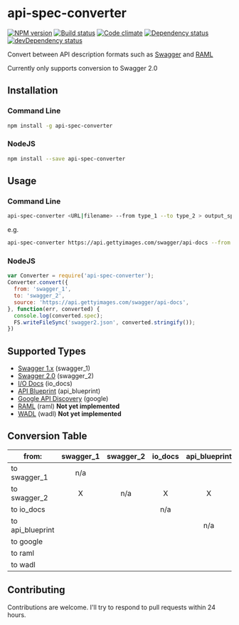 # api-spec-converter

[![NPM version][npm-image]][npm-link]
[![Build status][travis-image]][travis-link]
[![Code climate][climate-image]][climate-link]
[![Dependency status][deps-image]][deps-link]
[![devDependency status][devdeps-image]][devdeps-link]

Convert between API description formats such as [Swagger](http://swagger.io/) and [RAML](http://raml.org/)

Currently only supports conversion to Swagger 2.0

## Installation

### Command Line
```bash
npm install -g api-spec-converter
```

### NodeJS
```bash
npm install --save api-spec-converter
```

## Usage

### Command Line
```bash
api-spec-converter <URL|filename> --from type_1 --to type_2 > output_spec
```
e.g.
```bash
api-spec-converter https://api.gettyimages.com/swagger/api-docs --from swagger_1 --to swagger_2 > swagger.json
```

### NodeJS
```js
var Converter = require('api-spec-converter');
Converter.convert({
  from: 'swagger_1',
  to: 'swagger_2',
  source: 'https://api.gettyimages.com/swagger/api-docs',
}, function(err, converted) {
  console.log(converted.spec);
  FS.writeFileSync('swagger2.json', converted.stringify());
})
```

## Supported Types

* [Swagger 1.x](https://github.com/swagger-api/swagger-spec/blob/master/versions/1.2.md) (swagger_1)
* [Swagger 2.0](https://github.com/swagger-api/swagger-spec/blob/master/versions/2.0.md) (swagger_2)
* [I/O Docs](https://github.com/mashery/iodocs) (io_docs)
* [API Blueprint](https://github.com/apiaryio/api-blueprint/blob/master/API%20Blueprint%20Specification.md) (api_blueprint)
* [Google API Discovery](https://developers.google.com/discovery/v1/reference/apis) (google)
* [RAML](http://raml.org/spec.html) (raml) **Not yet implemented**
* [WADL](http://www.w3.org/Submission/wadl/) (wadl) **Not yet implemented**


## Conversion Table

|from:             |swagger_1|swagger_2|io_docs|api_blueprint|google|raml|wadl|
-------------------|:-------:|:-------:|:-----:|:-----------:|:----:|:--:|:--:|
|to swagger_1      |  n/a    |         |       |             |      |    |    |
|to swagger_2      |   X     |    n/a  |   X   |      X      |  X   |    |    |
|to io_docs        |         |         |  n/a  |             |      |    |    |
|to api_blueprint  |         |         |       |    n/a      |      |    |    |
|to google         |         |         |       |             |  n/a |    |    |
|to raml           |         |         |       |             |      | n/a|    |
|to wadl           |         |         |       |             |      |    | n/a|

## Contributing
Contributions are welcome. I'll try to respond to pull requests within 24 hours.

[npm-image]: https://img.shields.io/npm/v/api-spec-converter.svg
[npm-link]: https://npmjs.org/package/api-spec-converter
[travis-image]: https://img.shields.io/travis/lucybot/api-spec-converter.svg
[travis-link]: https://travis-ci.org/lucybot/api-spec-converter
[climate-image]: https://img.shields.io/codeclimate/github/lucybot/api-spec-converter.svg
[climate-link]: https://codeclimate.com/github/lucybot/api-spec-converter
[deps-image]: https://img.shields.io/david/lucybot/api-spec-converter.svg
[deps-link]: https://david-dm.org/lucybot/api-spec-converter
[devdeps-image]: https://img.shields.io/david/dev/lucybot/api-spec-converter.svg
[devdeps-link]: https://david-dm.org/lucybot/api-spec-converter#info=devDependencies
